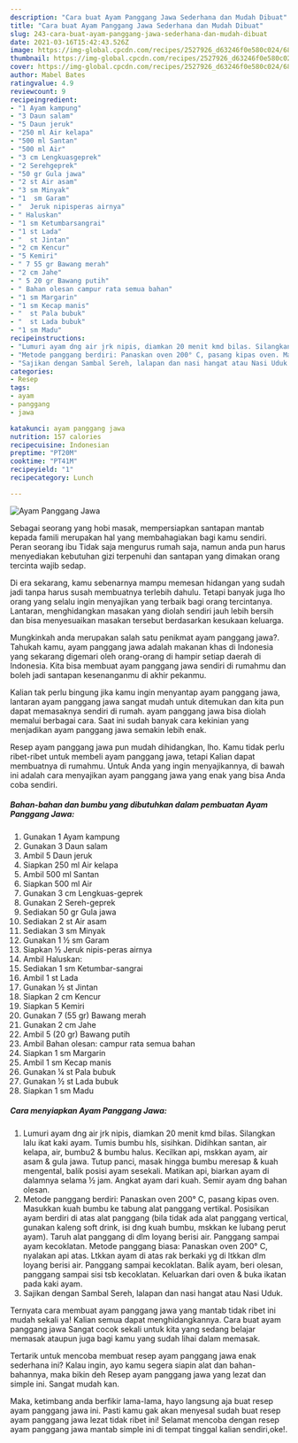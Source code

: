 ```yaml
---
description: "Cara buat Ayam Panggang Jawa Sederhana dan Mudah Dibuat"
title: "Cara buat Ayam Panggang Jawa Sederhana dan Mudah Dibuat"
slug: 243-cara-buat-ayam-panggang-jawa-sederhana-dan-mudah-dibuat
date: 2021-03-16T15:42:43.526Z
image: https://img-global.cpcdn.com/recipes/2527926_d63246f0e580c024/680x482cq70/ayam-panggang-jawa-foto-resep-utama.jpg
thumbnail: https://img-global.cpcdn.com/recipes/2527926_d63246f0e580c024/680x482cq70/ayam-panggang-jawa-foto-resep-utama.jpg
cover: https://img-global.cpcdn.com/recipes/2527926_d63246f0e580c024/680x482cq70/ayam-panggang-jawa-foto-resep-utama.jpg
author: Mabel Bates
ratingvalue: 4.9
reviewcount: 9
recipeingredient:
- "1 Ayam kampung"
- "3 Daun salam"
- "5 Daun jeruk"
- "250 ml Air kelapa"
- "500 ml Santan"
- "500 ml Air"
- "3 cm Lengkuasgeprek"
- "2 Serehgeprek"
- "50 gr Gula jawa"
- "2 st Air asam"
- "3 sm Minyak"
- "1  sm Garam"
- "  Jeruk nipisperas airnya"
- " Haluskan"
- "1 sm Ketumbarsangrai"
- "1 st Lada"
- "  st Jintan"
- "2 cm Kencur"
- "5 Kemiri"
- " 7 55 gr Bawang merah"
- "2 cm Jahe"
- " 5 20 gr Bawang putih"
- " Bahan olesan campur rata semua bahan"
- "1 sm Margarin"
- "1 sm Kecap manis"
- "  st Pala bubuk"
- "  st Lada bubuk"
- "1 sm Madu"
recipeinstructions:
- "Lumuri ayam dng air jrk nipis, diamkan 20 menit kmd bilas. Silangkan lalu ikat kaki ayam. Tumis bumbu hls, sisihkan. Didihkan santan, air kelapa, air, bumbu2 &amp; bumbu halus. Kecilkan api, mskkan ayam, air asam &amp; gula jawa. Tutup panci, masak hingga bumbu meresap &amp; kuah mengental, balik posisi ayam sesekali. Matikan api, biarkan ayam di dalamnya selama ½ jam. Angkat ayam dari kuah. Semir ayam dng bahan olesan."
- "Metode panggang berdiri: Panaskan oven 200° C, pasang kipas oven. Masukkan kuah bumbu ke tabung alat panggang vertikal. Posisikan ayam berdiri di atas alat panggang (bila tidak ada alat panggang vertical, gunakan kaleng soft drink, isi dng kuah bumbu, mskkan ke lubang perut ayam). Taruh alat panggang di dlm loyang berisi air. Panggang sampai ayam kecoklatan. Metode panggang biasa: Panaskan oven 200° C, nyalakan api atas. Ltkkan ayam di atas rak berkaki yg di ltkkan dlm loyang berisi air. Panggang sampai kecoklatan. Balik ayam, beri olesan, panggang sampai sisi tsb kecoklatan. Keluarkan dari oven &amp; buka ikatan pada kaki ayam."
- "Sajikan dengan Sambal Sereh, lalapan dan nasi hangat atau Nasi Uduk."
categories:
- Resep
tags:
- ayam
- panggang
- jawa

katakunci: ayam panggang jawa 
nutrition: 157 calories
recipecuisine: Indonesian
preptime: "PT20M"
cooktime: "PT41M"
recipeyield: "1"
recipecategory: Lunch

---
```



![Ayam Panggang Jawa](https://img-global.cpcdn.com/recipes/2527926_d63246f0e580c024/680x482cq70/ayam-panggang-jawa-foto-resep-utama.jpg)

Sebagai seorang yang hobi masak, mempersiapkan santapan mantab kepada famili merupakan hal yang membahagiakan bagi kamu sendiri. Peran seorang ibu Tidak saja mengurus rumah saja, namun anda pun harus menyediakan kebutuhan gizi terpenuhi dan santapan yang dimakan orang tercinta wajib sedap.

Di era  sekarang, kamu sebenarnya mampu memesan hidangan yang sudah jadi tanpa harus susah membuatnya terlebih dahulu. Tetapi banyak juga lho orang yang selalu ingin menyajikan yang terbaik bagi orang tercintanya. Lantaran, menghidangkan masakan yang diolah sendiri jauh lebih bersih dan bisa menyesuaikan masakan tersebut berdasarkan kesukaan keluarga. 



Mungkinkah anda merupakan salah satu penikmat ayam panggang jawa?. Tahukah kamu, ayam panggang jawa adalah makanan khas di Indonesia yang sekarang digemari oleh orang-orang di hampir setiap daerah di Indonesia. Kita bisa membuat ayam panggang jawa sendiri di rumahmu dan boleh jadi santapan kesenanganmu di akhir pekanmu.

Kalian tak perlu bingung jika kamu ingin menyantap ayam panggang jawa, lantaran ayam panggang jawa sangat mudah untuk ditemukan dan kita pun dapat memasaknya sendiri di rumah. ayam panggang jawa bisa diolah memalui berbagai cara. Saat ini sudah banyak cara kekinian yang menjadikan ayam panggang jawa semakin lebih enak.

Resep ayam panggang jawa pun mudah dihidangkan, lho. Kamu tidak perlu ribet-ribet untuk membeli ayam panggang jawa, tetapi Kalian dapat membuatnya di rumahmu. Untuk Anda yang ingin menyajikannya, di bawah ini adalah cara menyajikan ayam panggang jawa yang enak yang bisa Anda coba sendiri.

<!--inarticleads1-->

##### Bahan-bahan dan bumbu yang dibutuhkan dalam pembuatan Ayam Panggang Jawa:

1. Gunakan 1 Ayam kampung
1. Gunakan 3 Daun salam
1. Ambil 5 Daun jeruk
1. Siapkan 250 ml Air kelapa
1. Ambil 500 ml Santan
1. Siapkan 500 ml Air
1. Gunakan 3 cm Lengkuas-geprek
1. Gunakan 2 Sereh-geprek
1. Sediakan 50 gr Gula jawa
1. Sediakan 2 st Air asam
1. Sediakan 3 sm Minyak
1. Gunakan 1 ½ sm Garam
1. Siapkan  ½ Jeruk nipis-peras airnya
1. Ambil  Haluskan:
1. Sediakan 1 sm Ketumbar-sangrai
1. Ambil 1 st Lada
1. Gunakan  ½ st Jintan
1. Siapkan 2 cm Kencur
1. Siapkan 5 Kemiri
1. Gunakan  7 (55 gr) Bawang merah
1. Gunakan 2 cm Jahe
1. Ambil  5 (20 gr) Bawang putih
1. Ambil  Bahan olesan: campur rata semua bahan
1. Siapkan 1 sm Margarin
1. Ambil 1 sm Kecap manis
1. Gunakan  ¼ st Pala bubuk
1. Gunakan  ½ st Lada bubuk
1. Siapkan 1 sm Madu




<!--inarticleads2-->

##### Cara menyiapkan Ayam Panggang Jawa:

1. Lumuri ayam dng air jrk nipis, diamkan 20 menit kmd bilas. Silangkan lalu ikat kaki ayam. Tumis bumbu hls, sisihkan. Didihkan santan, air kelapa, air, bumbu2 &amp; bumbu halus. Kecilkan api, mskkan ayam, air asam &amp; gula jawa. Tutup panci, masak hingga bumbu meresap &amp; kuah mengental, balik posisi ayam sesekali. Matikan api, biarkan ayam di dalamnya selama ½ jam. Angkat ayam dari kuah. Semir ayam dng bahan olesan.
1. Metode panggang berdiri: Panaskan oven 200° C, pasang kipas oven. Masukkan kuah bumbu ke tabung alat panggang vertikal. Posisikan ayam berdiri di atas alat panggang (bila tidak ada alat panggang vertical, gunakan kaleng soft drink, isi dng kuah bumbu, mskkan ke lubang perut ayam). Taruh alat panggang di dlm loyang berisi air. Panggang sampai ayam kecoklatan. Metode panggang biasa: Panaskan oven 200° C, nyalakan api atas. Ltkkan ayam di atas rak berkaki yg di ltkkan dlm loyang berisi air. Panggang sampai kecoklatan. Balik ayam, beri olesan, panggang sampai sisi tsb kecoklatan. Keluarkan dari oven &amp; buka ikatan pada kaki ayam.
1. Sajikan dengan Sambal Sereh, lalapan dan nasi hangat atau Nasi Uduk.




Ternyata cara membuat ayam panggang jawa yang mantab tidak ribet ini mudah sekali ya! Kalian semua dapat menghidangkannya. Cara buat ayam panggang jawa Sangat cocok sekali untuk kita yang sedang belajar memasak ataupun juga bagi kamu yang sudah lihai dalam memasak.

Tertarik untuk mencoba membuat resep ayam panggang jawa enak sederhana ini? Kalau ingin, ayo kamu segera siapin alat dan bahan-bahannya, maka bikin deh Resep ayam panggang jawa yang lezat dan simple ini. Sangat mudah kan. 

Maka, ketimbang anda berfikir lama-lama, hayo langsung aja buat resep ayam panggang jawa ini. Pasti kamu gak akan menyesal sudah buat resep ayam panggang jawa lezat tidak ribet ini! Selamat mencoba dengan resep ayam panggang jawa mantab simple ini di tempat tinggal kalian sendiri,oke!.

